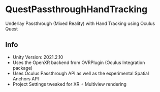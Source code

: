 # QuestPassthroughHandTracking
Underlay Passthrough (Mixed Reality) with Hand Tracking using Oculus Quest

## Info
- Unity Version: 2021.2.10
- Uses the OpenXR backend from OVRPlugin (Oculus Integration package)
- Uses Oculus Passthrough API as well as the experimental Spatial Anchors API
- Project Settings tweaked for XR + Multiview rendering